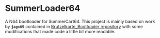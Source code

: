 # SummerLoader64

A N64 bootloader for SummerCart64. This project is mainly based on work by **`jago85`** contained in [Brutzelkarte_Bootloader repository](https://github.com/jago85/Brutzelkarte_Bootloader) with some modifications that made code a little bit more readable.
